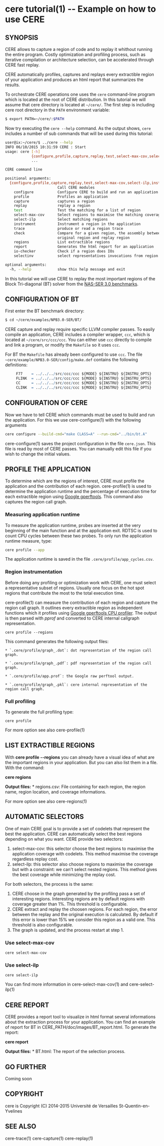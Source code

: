 cere tutorial(1) -- Example on how to use CERE
====================================================================

## SYNOPSIS

CERE allows to capture a region of code and to replay it whithout running the
entire program. Costly optimization and profiling process, such as iterative
compilation or architecture selection, can be accelerated through CERE fast
replay.

CERE automatically profiles, captures and replays every extractible region of your
application and produces an html report that summarizes the results.

To orchestrate CERE
operations one uses the `cere` command-line program which is located at the root
of CERE distribution. In this tutorial we will assume that cere directory is
located at `~/cere/`. The first step is including cere root directory in the
`PATH` environment variable:

```bash
$ export PATH=~/cere/:$PATH
```

Now try executing the `cere --help` command. As the output shows, `cere` includes
a number of sub commands that will be used during this tutorial:

```bash
user@ix:~/cere/$ ../cere --help
INFO 06/10/2015 10:31:59 CERE : Start
usage: cere [-h]
            {configure,profile,capture,replay,test,select-max-cov,select-ilp,instrument,trace,check,regions,report,io-checker,selectinv}
            ...

CERE command line

positional arguments:
  {configure,profile,capture,replay,test,select-max-cov,select-ilp,instrument,trace,check,regions,report,io-checker,selectinv}
                        Call CERE modules
    configure           Configure CERE to build and run an application
    profile             Profiles an application
    capture             captures a region
    replay              replay a region
    test                Test the matching for a list of region
    select-max-cov      Select regions to maximise the matching coverage
    select-ilp          Select matching regions
    instrument          Instrument a region in the application
    trace               produce or read a region trace
    check               Compare for a given region, the assembly between
                        original region and replay region
    regions             List extractible regions
    report              Generates the html report for an application
    io-checker          Check if a region does IOs
    selectinv           select representatives invocations from region trace

optional arguments:
  -h, --help            show this help message and exit
```

In this tutorial we will use CERE to replay the most important regions of the
Block Tri-diagonal (BT) solver from the
[NAS-SER 3.0 benchmarks](http://http://www.nas.nasa.gov/).

## CONFIGURATION OF BT

First enter the BT benchmark directory:

```bash
$ cd ~/cere/examples/NPB3.0-SER/BT/
```

CERE capture and replay require specific LLVM compiler passes. To easily compile
an application, CERE includes a compiler wrapper, `ccc`, which is located at
`~/cere/src/ccc/ccc`. You can either use `ccc` directly to compile and link a
program, or modify the `Makefile` so it uses `ccc`.

For BT the `Makefile` has already been configured to use `ccc`. The file
`~cere/example/NPB3.0-SER/config/make.def` contains the following definitions:

```m4
     F77 	= ../../../src/ccc/ccc ${MODE} ${INSTRU} ${INSTRU_OPTS}
     FLINK	= ../../../src/ccc/ccc ${MODE} ${INSTRU} ${INSTRU_OPTS}
     CC 	= ../../../src/ccc/ccc ${MODE} ${INSTRU} ${INSTRU_OPTS}
     CLINK 	= ../../../src/ccc/ccc ${MODE} ${INSTRU} ${INSTRU_OPTS}
```

## CONFIGURATION OF CERE

Now we have to tell CERE which commands must be used to build and run the
application. For this we use cere-configure(1) with the following arguments

```bash
cere configure --build-cmd="make CLASS=A" --run-cmd="../bin/bt.A"
```

cere-configure(1) saves the project configuration in the file `cere.json`.
This file is read by most of CERE passes. You can manually edit this file if you
wish to change the initial values.

## PROFILE THE APPLICATION

To determine which are the regions of interest, CERE must profile the application
and the contribution of each region.  cere-profile(1) is used to determine the
application runtime and the percentage of execution time for each extractible
region using [Google gperftools](https://code.google.com/p/gperftools/). This
command also captures the region call graph.

### Measuring application runtime

To measure the application runtime, probes are inserted at the very beginning of
the main function and at the application exit. RDTSC is used to count CPU cycles
between these two probes. To only run the application runtime measure, type:

```bash
cere profile --app
```

The application runtime is saved in the file `.cere/profile/app_cycles.csv`.

### Region instrumentation

Before doing any profiling or optimization work with CERE, one must select
a representative subset of regions. Usually one focus on the hot spot regions that
contribute the most to the total execution time.

cere-profile(1) can measure the contribution of each region and capture the region
call graph. It outlines every extractible region as independent functions which it
profiles using
[Google gperftools CPU profiler](https://code.google.com/p/gperftools/).  The
output is then parsed with *pprof* and converted to CERE internal callgraph
representation.

`
cere profile --regions
`

This command generates the following output files:

    * `.cere/profile/graph_.dot`: dot representation of the region call graph.

    * `.cere/profile/graph_.pdf`: pdf representation of the region call graph.

    * `.cere/profile/app.prof`: the Google raw perftool output.

    * `.cere/profile/graph_.pkl`: cere internal representation of the region call graph.

### Full profiling

To generate the full profiling type:

```
cere profile
```

For more option see also cere-profile(1)

## LIST EXTRACTIBLE REGIONS

With **cere profile --regions** you can already have a visual idea of what are
the important regions in your application. But you can also list them in a file.
With the command:

**cere regions**

**Output files:**
    * regions.csv: File containing for each region, the region name, region
    location, and coverage informations.

For more option see also cere-regions(1)

## AUTOMATIC SELECTORS

One of main CERE goal is to provide a set of codelets that represent the best
the application.
CERE can automatically select the best regions depending on what you want.
CERE provide two selectors:

1. select-max-cov: this selector choose the best regions to maximise the application
coverage with codelets. This method maximise the coverage regardless replay cost.
2. select-ilp: this selector also choose regions to maximise the coverage but with a constraint:
we can't select nested regions. This method gives the best coverage while minimizing
the replay cost.

For both selectors, the process is the same:

1. CERE choose in the graph generated by the profiling pass a set of
interesting regions. Interesting regions are by default regions with coverage
greater than 1%. This threshold is configurable.
2. CERE extract and replay the choosen regions. For each region, the error
between the replay and the original execution is calculated. By default if this
error is lower than 15% we consider this region as a valid one. This threshold is
also configurable.
3. The graph is updated, and the process restart at step 1.

### Use select-max-cov

```
cere select-max-cov
```

### Use select-ilp

```
cere select-ilp
```

You can find more information in cere-select-max-cov(1) and cere-select-ilp(1)

## CERE REPORT

CERE provides a report tool to visualize in html format several informations
about the extraction process for your application. You can find an example of
report for BT in CERE_PATH/doc/images/BT_report.html.
To generate the report:

**cere report**

**Output files:**
    * BT.html: The report of the selection process.

## GO FURTHER

Coming soon

## COPYRIGHT

cere is Copyright (C) 2014-2015 Université de Versailles St-Quentin-en-Yvelines

## SEE ALSO

cere-trace(1) cere-capture(1) cere-replay(1)

